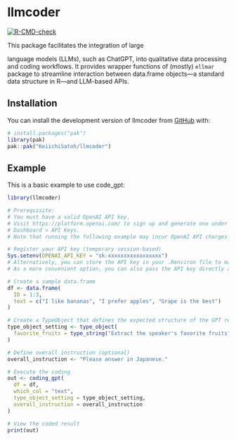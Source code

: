 
<!-- README.md is generated from README.Rmd. Please edit that file -->

# llmcoder

<!-- badges: start -->

[![R-CMD-check](https://github.com/KeiichiSatoh/llmcoder/actions/workflows/R-CMD-check.yaml/badge.svg)](https://github.com/KeiichiSatoh/llmcoder/actions/workflows/R-CMD-check.yaml)
<!-- badges: end --> This package facilitates the integration of large
language models (LLMs), such as ChatGPT, into qualitative data
processing and coding workflows. It provides wrapper functions of
(mostly) `ellmar` package to streamline interaction between data.frame
objects—a standard data structure in R—and LLM-based APIs.

## Installation

You can install the development version of llmcoder from
[GitHub](https://github.com/) with:

``` r
# install.packages("pak")
library(pak)
pak::pak("KeiichiSatoh/llmcoder")
```

## Example

This is a basic example to use code_gpt:

``` r
library(llmcoder)

# Prerequisite:
# You must have a valid OpenAI API key.
# Visit https://platform.openai.com/ to sign up and generate one under
# Dashboard > API Keys.
# Note that running the following example may incur OpenAI API charges.

# Register your API key (temporary session-based)
Sys.setenv(OPENAI_API_KEY = "sk-xxxxxxxxxxxxxxxxx")
# Alternatively, you can store the API key in your .Renviron file to make it persist across sessions.
# As a more convenient option, you can also pass the API key directly as an argument to the `coding_gpt()` function.

# Create a sample data.frame
df <- data.frame(
  ID = 1:3,
  text = c("I like bananas", "I prefer apples", "Grape is the best")
)

# Create a TypeObject that defines the expected structure of the GPT response
type_object_setting <- type_object(
  favorite_fruits = type_string("Extract the speaker's favorite fruits")
)

# Define overall instruction (optional)
overall_instruction <- "Please answer in Japanese."

# Execute the coding
out <- coding_gpt(
  df = df,
  which_col = "text",
  type_object_setting = type_object_setting,
  overall_instruction = overall_instruction
)

# View the coded result
print(out)
```
